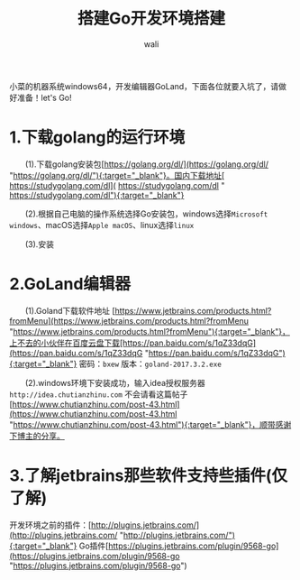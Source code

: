 ﻿---
layout: post
title: 搭建Go开发环境搭建   #标题
tagline: windows搭建go开发环境
category: Go      #分类
author: wali    #作者
tag: Go     #标签
ghurl:        #github url
ghurl_zip:   #github zip下载
comments: true

post_nav: false
---

小菜的机器系统windows64，开发编辑器GoLand，下面各位就要入坑了，请做好准备！let's Go!

# 1.下载golang的运行环境

　　(1).下载golang安装包[https://golang.org/dl/](https://golang.org/dl/ "https://golang.org/dl/"){:target="_blank"}。国内下载地址[ https://studygolang.com/dl]( https://studygolang.com/dl " https://studygolang.com/dl"){:target="_blank"} <br>

　　(2).根据自己电脑的操作系统选择Go安装包，windows选择`Microsoft windows`、macOS选择`Apple macOS`、linux选择`linux` <br>

　　(3).安装

# 2.GoLand编辑器

　　(1).Goland下载软件地址 [https://www.jetbrains.com/products.html?fromMenu](https://www.jetbrains.com/products.html?fromMenu "https://www.jetbrains.com/products.html?fromMenu"){:target="_blank"}，上不去的小伙伴在百度云盘下载[https://pan.baidu.com/s/1qZ33dqG](https://pan.baidu.com/s/1qZ33dqG "https://pan.baidu.com/s/1qZ33dqG"){:target="_blank"} 密码：`bxew` 版本：`goland-2017.3.2.exe` <br>

　　(2).windows环境下安装成功，输入idea授权服务器`http://idea.chutianzhinu.com` 不会请看这篇帖子[https://www.chutianzhinu.com/post-43.html](https://www.chutianzhinu.com/post-43.html "https://www.chutianzhinu.com/post-43.html"){:target="_blank"}，顺带感谢下博主的分享。
　　
# 3.了解jetbrains那些软件支持些插件(仅了解)

开发环境之前的插件：[http://plugins.jetbrains.com/](http://plugins.jetbrains.com/ "http://plugins.jetbrains.com/"){:target="_blank"} Go插件[https://plugins.jetbrains.com/plugin/9568-go](https://plugins.jetbrains.com/plugin/9568-go "https://plugins.jetbrains.com/plugin/9568-go")


	



























